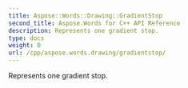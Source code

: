 ```yaml
---
title: Aspose::Words::Drawing::GradientStop
second_title: Aspose.Words for C++ API Reference
description: Represents one gradient stop. 
type: docs
weight: 0
url: /cpp/aspose.words.drawing/gradientstop/
---
```


Represents one gradient stop. 

